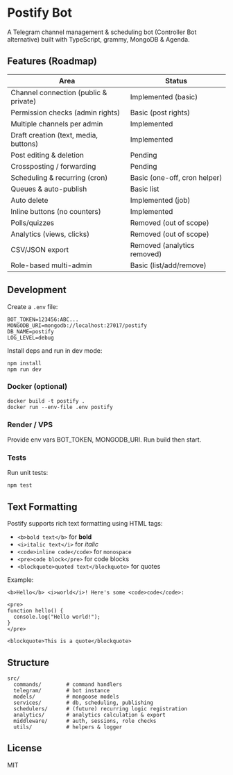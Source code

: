 # Postify Bot

A Telegram channel management & scheduling bot (Controller Bot alternative) built with TypeScript, grammy, MongoDB & Agenda.

## Features (Roadmap)

| Area                                  | Status                       |
| ------------------------------------- | ---------------------------- |
| Channel connection (public & private) | Implemented (basic)          |
| Permission checks (admin rights)      | Basic (post rights)          |
| Multiple channels per admin           | Implemented                  |
| Draft creation (text, media, buttons) | Implemented                  |
| Post editing & deletion               | Pending                      |
| Crossposting / forwarding             | Pending                      |
| Scheduling & recurring (cron)         | Basic (one-off, cron helper) |
| Queues & auto-publish                 | Basic list                   |
| Auto delete                           | Implemented (job)            |
| Inline buttons (no counters)          | Implemented                  |
| Polls/quizzes                         | Removed (out of scope)       |
| Analytics (views, clicks)             | Removed (out of scope)       |
| CSV/JSON export                       | Removed (analytics removed)  |
| Role-based multi-admin                | Basic (list/add/remove)      |

## Development

Create a `.env` file:

```
BOT_TOKEN=123456:ABC...
MONGODB_URI=mongodb://localhost:27017/postify
DB_NAME=postify
LOG_LEVEL=debug
```

Install deps and run in dev mode:

```
npm install
npm run dev
```

### Docker (optional)

```
docker build -t postify .
docker run --env-file .env postify
```

### Render / VPS

Provide env vars BOT_TOKEN, MONGODB_URI. Run build then start.

### Tests

Run unit tests:

```
npm test
```

## Text Formatting

Postify supports rich text formatting using HTML tags:

- `<b>bold text</b>` for **bold**
- `<i>italic text</i>` for *italic*  
- `<code>inline code</code>` for `monospace`
- `<pre>code block</pre>` for code blocks
- `<blockquote>quoted text</blockquote>` for quotes

Example:
```
<b>Hello</b> <i>world</i>! Here's some <code>code</code>:

<pre>
function hello() {
  console.log("Hello world!");
}
</pre>

<blockquote>This is a quote</blockquote>
```

## Structure

```
src/
  commands/        # command handlers
  telegram/        # bot instance
  models/          # mongoose models
  services/        # db, scheduling, publishing
  schedulers/      # (future) recurring logic registration
  analytics/       # analytics calculation & export
  middleware/      # auth, sessions, role checks
  utils/           # helpers & logger
```

## License

MIT
